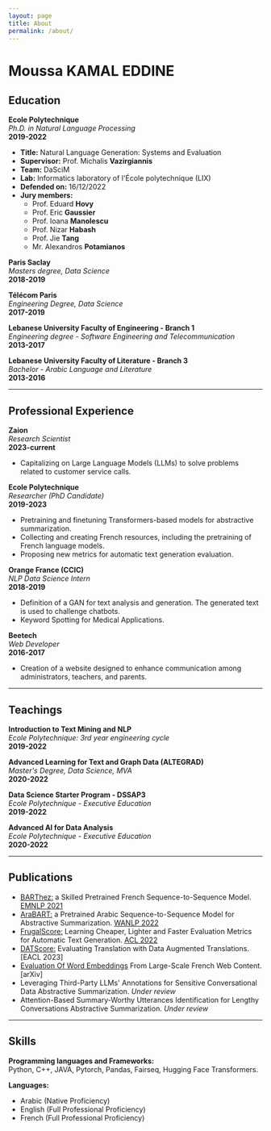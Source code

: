 ```yaml
---
layout: page
title: About
permalink: /about/
---
```


# Moussa KAMAL EDDINE


## Education

**Ecole Polytechnique**  
_Ph.D. in Natural Language Processing_  
**2019-2022**  
- **Title:** Natural Language Generation: Systems and Evaluation  
- **Supervisor:** Prof. Michalis **Vazirgiannis**  
- **Team:** DaSciM  
- **Lab:** Informatics laboratory of l'École polytechnique (LIX)  
- **Defended on:** 16/12/2022  
- **Jury members:**  
  - Prof. Eduard **Hovy**  
  - Prof. Eric **Gaussier**  
  - Prof. Ioana **Manolescu**  
  - Prof. Nizar **Habash**  
  - Prof. Jie **Tang**  
  - Mr. Alexandros **Potamianos**

**Paris Saclay**  
_Masters degree, Data Science_  
**2018-2019**

**Télécom Paris**  
_Engineering Degree, Data Science_  
**2017-2019**

**Lebanese University Faculty of Engineering - Branch 1**  
_Engineering degree - Software Engineering and Telecommunication_  
**2013-2017**

**Lebanese University Faculty of Literature - Branch 3**  
_Bachelor - Arabic Language and Literature_  
**2013-2016**

---

## Professional Experience

**Zaion**  
_Research Scientist_  
**2023-current**  
- Capitalizing on Large Language Models (LLMs) to solve problems related to customer service calls.

**Ecole Polytechnique**  
_Researcher (PhD Candidate)_  
**2019-2023**  
- Pretraining and finetuning Transformers-based models for abstractive summarization.  
- Collecting and creating French resources, including the pretraining of French language models.  
- Proposing new metrics for automatic text generation evaluation.

**Orange France (CCIC)**  
_NLP Data Science Intern_  
**2018-2019**  
- Definition of a GAN for text analysis and generation. The generated text is used to challenge chatbots.  
- Keyword Spotting for Medical Applications.

**Beetech**  
_Web Developer_  
**2016-2017**  
- Creation of a website designed to enhance communication among administrators, teachers, and parents.

---

## Teachings

**Introduction to Text Mining and NLP**  
_Ecole Polytechnique: 3rd year engineering cycle_  
**2019-2022**

**Advanced Learning for Text and Graph Data (ALTEGRAD)**  
_Master's Degree, Data Science, MVA_  
**2020-2022**

**Data Science Starter Program - DSSAP3**  
_Ecole Polytechnique - Executive Education_  
**2019-2022**

**Advanced AI for Data Analysis**  
_Ecole Polytechnique - Executive Education_  
**2020-2022**

---

## Publications

- [BARThez:](https://aclanthology.org/2021.emnlp-main.740/) a Skilled Pretrained French Sequence-to-Sequence Model. [EMNLP 2021](https://2021.emnlp.org/papers)
- [AraBART:](https://openreview.net/forum?id=j1eEMYQv1xo) a Pretrained Arabic Sequence-to-Sequence Model for Abstractive Summarization. [WANLP 2022](https://sites.google.com/view/wanlp2022/accepted-papers)
- [FrugalScore:](https://arxiv.org/abs/2110.08559) Learning Cheaper, Lighter and Faster Evaluation Metrics for Automatic Text Generation. [ACL 2022](https://www.2022.aclweb.org/papers)
- [DATScore:](https://arxiv.org/abs/2210.06576) Evaluating Translation with Data Augmented Translations. [EACL 2023]
- [Evaluation Of Word Embeddings](https://arxiv.org/abs/2105.01990) From Large-Scale French Web Content. [arXiv]
- Leveraging Third-Party LLMs' Annotations for Sensitive Conversational Data Abstractive Summarization. _Under review_
- Attention-Based Summary-Worthy Utterances Identification for Lengthy Conversations Abstractive Summarization. _Under review_

---

## Skills

**Programming languages and Frameworks:**  
Python, C++, JAVA, Pytorch, Pandas, Fairseq, Hugging Face Transformers.

**Languages:**  
- Arabic (Native Proficiency)  
- English (Full Professional Proficiency)  
- French (Full Professional Proficiency)
